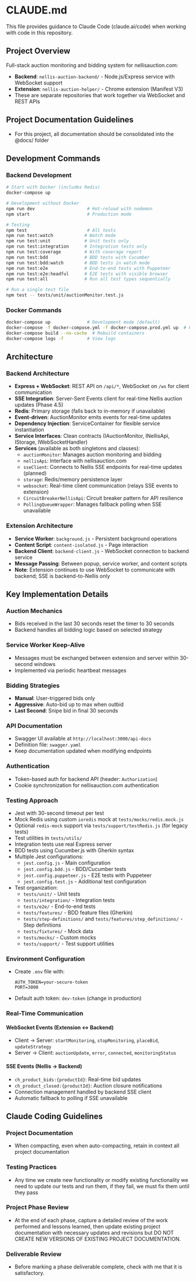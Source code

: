 # CLAUDE.md

This file provides guidance to Claude Code (claude.ai/code) when working with code in this repository.

## Project Overview
Full-stack auction monitoring and bidding system for nellisauction.com:
- **Backend**: `nellis-auction-backend/` - Node.js/Express service with WebSocket support
- **Extension**: `nellis-auction-helper/` - Chrome extension (Manifest V3)
- These are separate repositories that work together via WebSocket and REST APIs

## Project Documentation Guidelines
- For this project, all documentation should be consolidated into the @docs/ folder

## Development Commands

### Backend Development
```bash
# Start with Docker (includes Redis)
docker-compose up

# Development without Docker
npm run dev                    # Hot-reload with nodemon
npm start                      # Production mode

# Testing
npm test                       # All tests
npm run test:watch            # Watch mode
npm run test:unit             # Unit tests only
npm run test:integration      # Integration tests only
npm run test:coverage         # With coverage report
npm run test:bdd              # BDD tests with Cucumber
npm run test:bdd:watch        # BDD tests in watch mode
npm run test:e2e              # End-to-end tests with Puppeteer
npm run test:e2e:headful      # E2E tests with visible browser
npm run test:all              # Run all test types sequentially

# Run a single test file
npm test -- tests/unit/auctionMonitor.test.js
```

### Docker Commands
```bash
docker-compose up              # Development mode (default)
docker-compose -f docker-compose.yml -f docker-compose.prod.yml up  # Production
docker-compose build --no-cache  # Rebuild containers
docker-compose logs -f         # View logs
```

## Architecture

### Backend Architecture
- **Express + WebSocket**: REST API on `/api/*`, WebSocket on `/ws` for client communication
- **SSE Integration**: Server-Sent Events client for real-time Nellis auction updates (Phase 4.5)
- **Redis**: Primary storage (falls back to in-memory if unavailable)
- **Event-driven**: AuctionMonitor emits events for real-time updates
- **Dependency Injection**: ServiceContainer for flexible service instantiation
- **Service Interfaces**: Clean contracts (IAuctionMonitor, INellisApi, IStorage, IWebSocketHandler)
- **Services** (available as both singletons and classes):
  - `auctionMonitor`: Manages auction monitoring and bidding
  - `nellisApi`: Interface with nellisauction.com
  - `sseClient`: Connects to Nellis SSE endpoints for real-time updates (planned)
  - `storage`: Redis/memory persistence layer
  - `websocket`: Real-time client communication (relays SSE events to extension)
  - `CircuitBreakerNellisApi`: Circuit breaker pattern for API resilience
  - `PollingQueueWrapper`: Manages fallback polling when SSE unavailable

### Extension Architecture
- **Service Worker**: `background.js` - Persistent background operations
- **Content Script**: `content-isolated.js` - Page interaction
- **Backend Client**: `backend-client.js` - WebSocket connection to backend service
- **Message Passing**: Between popup, service worker, and content scripts
- **Note**: Extension continues to use WebSocket to communicate with backend; SSE is backend-to-Nellis only

## Key Implementation Details

### Auction Mechanics
- Bids received in the last 30 seconds reset the timer to 30 seconds
- Backend handles all bidding logic based on selected strategy

### Service Worker Keep-Alive
- Messages must be exchanged between extension and server within 30-second windows
- Implemented via periodic heartbeat messages

### Bidding Strategies
- **Manual**: User-triggered bids only
- **Aggressive**: Auto-bid up to max when outbid
- **Last Second**: Snipe bid in final 30 seconds

### API Documentation
- Swagger UI available at `http://localhost:3000/api-docs`
- Definition file: `swagger.yaml`
- Keep documentation updated when modifying endpoints

### Authentication
- Token-based auth for backend API (header: `Authorization`)
- Cookie synchronization for nellisauction.com authentication

### Testing Approach
- Jest with 30-second timeout per test
- Mock Redis using custom `ioredis` mock at `tests/mocks/redis.mock.js`
- Optional `redis-mock` support via `tests/support/testRedis.js` (for legacy tests)
- Test utilities in `tests/utils/`
- Integration tests use real Express server
- BDD tests using Cucumber.js with Gherkin syntax
- Multiple Jest configurations:
  - `jest.config.js` - Main configuration
  - `jest.config.bdd.js` - BDD/Cucumber tests
  - `jest.config.puppeteer.js` - E2E tests with Puppeteer
  - `jest.config.test.js` - Additional test configuration
- Test organization:
  - `tests/unit/` - Unit tests
  - `tests/integration/` - Integration tests
  - `tests/e2e/` - End-to-end tests
  - `tests/features/` - BDD feature files (Gherkin)
  - `tests/step-definitions/` and `tests/features/step_definitions/` - Step definitions
  - `tests/fixtures/` - Mock data
  - `tests/mocks/` - Custom mocks
  - `tests/support/` - Test support utilities

### Environment Configuration
- Create `.env` file with:
  ```
  AUTH_TOKEN=your-secure-token
  PORT=3000
  ```
- Default auth token: `dev-token` (change in production)

### Real-Time Communication

#### WebSocket Events (Extension ↔ Backend)
- Client → Server: `startMonitoring`, `stopMonitoring`, `placeBid`, `updateStrategy`
- Server → Client: `auctionUpdate`, `error`, `connected`, `monitoringStatus`

#### SSE Events (Nellis → Backend)
- `ch_product_bids:{productId}`: Real-time bid updates
- `ch_product_closed:{productId}`: Auction closure notifications
- Connection management handled by backend SSE client
- Automatic fallback to polling if SSE unavailable

## Claude Coding Guidelines

### Project Documentation
- When compacting, even when auto-compacting, retain in context all project documentation

### Testing Practices
- Any time we create new functionality or modify existing functionality we need to update our tests and run them, if they fail, we must fix them until they pass

### Project Phase Review
- At the end of each phase, capture a detailed review of the work performed and lessons learned, then update existing project documentation with necessary updates and revisions but DO NOT CREATE NEW VERSIONS OF EXISTING PROJECT DOCUMENTATION.

### Deliverable Review
- Before marking a phase deliverable complete, check with me that it is satisfactory.